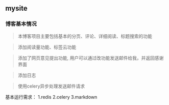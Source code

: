 ## mysite

### 博客基本情况
>本博客项目主要包括基本的分页、评论、详细阅读、标题搜索的功能

> 添加阅读量功能、标签云功能

> 添加了网页意见提出功能, 用户可以通过改功能发送邮件给我，并返回感谢界面

> 添加日志

> 使用celery异步处理发送邮件请求

基本运行需求： 
  1.redis
  2.celery
  3.markdown
  
